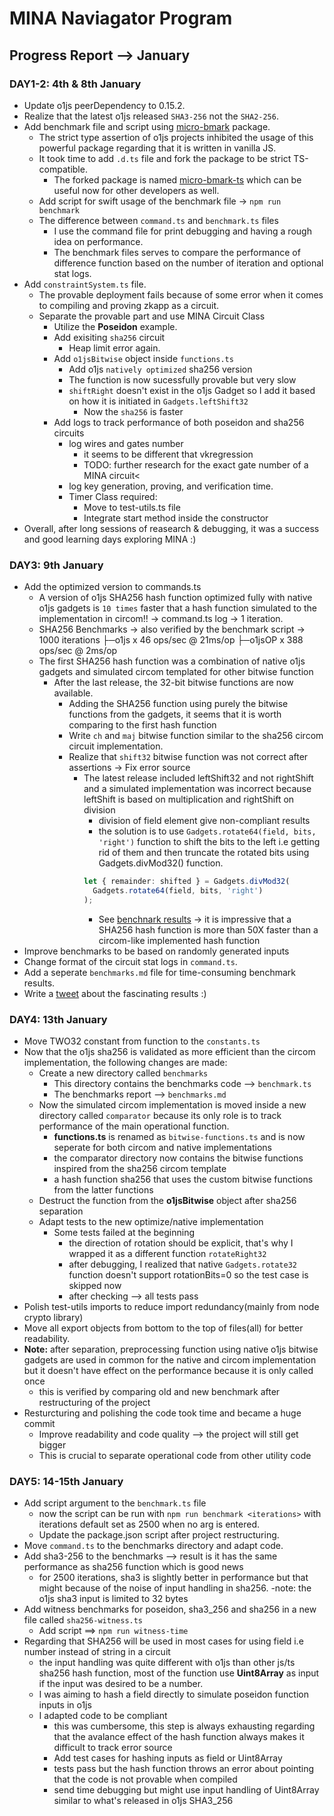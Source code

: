 # MINA Naviagator Program

## Progress Report --> January

### DAY1-2: 4th & 8th January

- Update o1js peerDependency to 0.15.2.
- Realize that the latest o1js released `SHA3-256` not the `SHA2-256`.
- Add benchmark file and script using [micro-bmark](https://github.com/paulmillr/micro-bmark) package.
  - The strict type assertion of o1js projects inhibited the usage of this powerful package regarding that it is written in vanilla JS.
  - It took time to add `.d.ts` file and fork the package to be strict TS-compatible.
    - The forked package is named [micro-bmark-ts](https://github.com/Shigoto-dev19/micro-bmark-ts) which can be useful now for other developers as well.
  - Add script for swift usage of the benchmark file -> `npm run benchmark`
  - The difference between `command.ts` and `benchmark.ts` files
    - I use the command file for print debugging and having a rough idea on performance.
    - The benchmark files serves to compare the performance of difference function based on the number of iteration and optional stat logs.
- Add `constraintSystem.ts` file.
  - The provable deployment fails because of some error when it comes to compiling and proving zkapp as a circuit.
  - Separate the provable part and use MINA Circuit Class
    - Utilize the **Poseidon** example.
    - Add exisiting `sha256` circuit
      - Heap limit error again.
    - Add `o1jsBitwise` object inside `functions.ts`
      - Add o1js `natively optimized` sha256 version
      - The function is now sucessfully provable but very slow
      - `shiftRight` doesn't exist in the o1js Gadget so I add it based on how it is initiated in `Gadgets.leftShift32`
        - Now the `sha256` is faster
    - Add logs to track performance of both poseidon and sha256 circuits
      - log wires and gates number
        - it seems to be different that vkregression
        - TODO: further research for the exact gate number of a MINA circuit<
      - log key generation, proving, and verification time.
      - Timer Class required:
        - Move to test-utils.ts file
        - Integrate start method inside the constructor
- Overall, after long sessions of reasearch & debugging, it was a success and good learning days exploring MINA :)

### DAY3: 9th January

- Add the optimized version to commands.ts
  - A version of o1js SHA256 hash function optimized fully with native o1js gadgets is `10 times` faster that a hash function simulated to the implementation in circom!! -> command.ts log -> 1 iteration.
  - SHA256 Benchmarks -> also verified by the benchmark script -> 1000 iterations
    ├─o1js x 46 ops/sec @ 21ms/op
    ├─o1jsOP x 388 ops/sec @ 2ms/op
  - The first SHA256 hash function was a combination of native o1js gadgets and simulated circom templated for other bitwise function
    - After the last release, the 32-bit bitwise functions are now available.
      - Adding the SHA256 function using purely the bitwise functions from the gadgets, it seems that it is worth comparing to the first hash function
      - Write `ch` and `maj` bitwise function similar to the sha256 circom circuit implementation.
      - Realize that `shift32` bitwise function was not correct after assertions -> Fix error source
        - The latest release included leftShift32 and not rightShift and a simulated implementation was incorrect because leftShift is based on multiplication and rightShift on division
          - division of field element give non-compliant results
          - the solution is to use `Gadgets.rotate64(field, bits, 'right')` function to shift the bits to the left i.e getting rid of them and then truncate the rotated bits using Gadgets.divMod32() function.
          ```typescript
          let { remainder: shifted } = Gadgets.divMod32(
            Gadgets.rotate64(field, bits, 'right')
          );
          ```
          - See [benchnark results](../src/benchmarks/benchmarks.md) -> it is impressive that a SHA256 hash function is more than 50X faster than a circom-like implemented hash function
- Improve benchmarks to be based on randomly generated inputs
- Change format of the circuit stat logs in `command.ts`.
- Add a seperate `benchmarks.md` file for time-consuming benchmark results.
- Write a [tweet](https://x.com/KaffelMahmoud/status/1744805950114894129?s=20) about the fascinating results :)

### DAY4: 13th January

- Move TWO32 constant from function to the `constants.ts`
- Now that the o1js sha256 is validated as more efficient than the circom implementation, the following changes are made:
  - Create a new directory called `benchmarks`
    - This directory contains the benchmarks code --> `benchmark.ts`
    - The benchmarks report --> `benchmarks.md`
  - Now the simulated circom implementation is moved inside a new directory called `comparator` because its only role is to track performance of the main operational function.
    - **functions.ts** is renamed as `bitwise-functions.ts` and is now seperate for both circom and native implementations
    - the comparator directory now contains the bitwise functions inspired from the sha256 circom template
    - a hash function sha256 that uses the custom bitwise functions from the latter functions
  - Destruct the function from the **o1jsBitwise** object after sha256 separation
  - Adapt tests to the new optimize/native implementation
    - Some tests failed at the beginning
      - the direction of rotation should be explicit, that's why I wrapped it as a different function `rotateRight32`
      - after debugging, I realized that native `Gadgets.rotate32` function doesn't support rotationBits=0 so the test case is skipped now
      - after checking --> all tests pass
- Polish test-utils imports to reduce import redundancy(mainly from node crypto library)
- Move all export objects from bottom to the top of files(all) for better readability.
- **Note:** after separation, preprocessing function using native o1js bitwise gadgets are used in common for the native and circom implementation but it doesn't have effect on the performance because it is only called once
  - this is verified by comparing old and new benchmark after restructuring of the project
- Resturcturing and polishing the code took time and became a huge commit
  - Improve readability and code quality --> the project will still get bigger
  - This is crucial to separate operational code from other utility code

### DAY5: 14-15th January

- Add script argument to the `benchmark.ts` file
  - now the script can be run with `npm run benchmark <iterations>` with iterations default set as 2500 when no arg is entered.
  - Update the package.json script after project restructuring.
- Move `command.ts` to the benchmarks directory and adapt code.
- Add sha3-256 to the benchmarks --> result is it has the same performance as sha256 function which is good news
  - for 2500 iterations, sha3 is slightly better in performance but that might because of the noise of input handling in sha256.
    -note: the o1js sha3 input is limited to 32 bytes
- Add witness benchmarks for poseidon, sha3_256 and sha256 in a new file called `sha256-witness.ts`
  - Add script ==> `npm run witness-time`
- Regarding that SHA256 will be used in most cases for using field i.e number instead of string in a circuit
  - the input handling was quite different with o1js than other js/ts sha256 hash function, most of the function use **Uint8Array** as input if the input was desired to be a number.
  - I was aiming to hash a field directly to simulate poseidon function inputs in o1js
  - I adapted code to be compliant
    - this was cumbersome, this step is always exhausting regarding that the avalance effect of the hash function always makes it difficult to track error source
    - Add test cases for hashing inputs as field or Uint8Array
    - tests pass but the hash function throws an error about pointing that the code is not provable when compiled
    - send time debugging but might use input handling of Uint8Array similar to what's released in o1js SHA3_256
